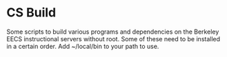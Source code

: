 CS Build
========
Some scripts to build various programs and dependencies on the Berkeley EECS instructional servers without root. Some of these need to be installed in a certain order. Add ~/local/bin to your path to use.
